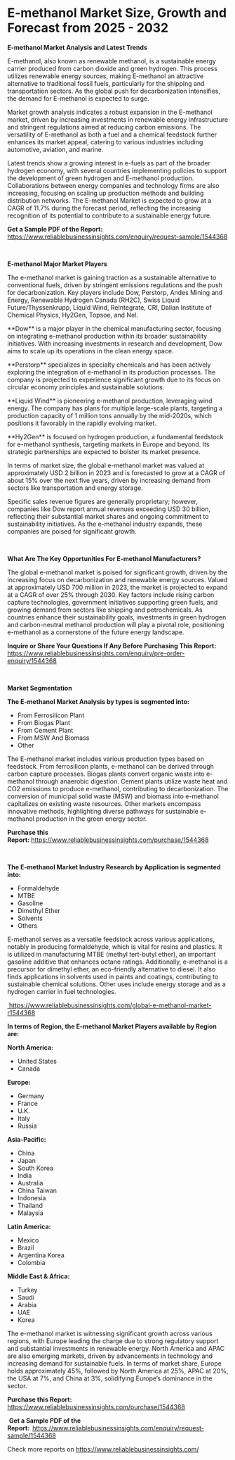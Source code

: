 <p><h1>E-methanol Market Size, Growth and Forecast from 2025 - 2032</h1></p><p><strong>E-methanol Market Analysis and Latest Trends</strong></p>
<p><p>E-methanol, also known as renewable methanol, is a sustainable energy carrier produced from carbon dioxide and green hydrogen. This process utilizes renewable energy sources, making E-methanol an attractive alternative to traditional fossil fuels, particularly for the shipping and transportation sectors. As the global push for decarbonization intensifies, the demand for E-methanol is expected to surge.</p><p>Market growth analysis indicates a robust expansion in the E-methanol market, driven by increasing investments in renewable energy infrastructure and stringent regulations aimed at reducing carbon emissions. The versatility of E-methanol as both a fuel and a chemical feedstock further enhances its market appeal, catering to various industries including automotive, aviation, and marine.</p><p>Latest trends show a growing interest in e-fuels as part of the broader hydrogen economy, with several countries implementing policies to support the development of green hydrogen and E-methanol production. Collaborations between energy companies and technology firms are also increasing, focusing on scaling up production methods and building distribution networks. The E-methanol Market is expected to grow at a CAGR of 11.7% during the forecast period, reflecting the increasing recognition of its potential to contribute to a sustainable energy future.</p></p>
<p><strong>Get a Sample PDF of the Report:&nbsp;</strong> <a href="https://www.reliablebusinessinsights.com/enquiry/request-sample/1544368?utm_campaign=3288&utm_medium=2&utm_source=Github&utm_content=ia&utm_term=02042025&utm_id=e-methanol">https://www.reliablebusinessinsights.com/enquiry/request-sample/1544368</a></p>
<p>&nbsp;</p>
<p><strong>E-methanol Major Market Players</strong></p>
<p><p>The e-methanol market is gaining traction as a sustainable alternative to conventional fuels, driven by stringent emissions regulations and the push for decarbonization. Key players include Dow, Perstorp, Andes Mining and Energy, Renewable Hydrogen Canada (RH2C), Swiss Liquid Future/Thyssenkrupp, Liquid Wind, ReIntegrate, CRI, Dalian Institute of Chemical Physics, Hy2Gen, Topsoe, and Nel.</p><p>**Dow** is a major player in the chemical manufacturing sector, focusing on integrating e-methanol production within its broader sustainability initiatives. With increasing investments in research and development, Dow aims to scale up its operations in the clean energy space.</p><p>**Perstorp** specializes in specialty chemicals and has been actively exploring the integration of e-methanol in its production processes. The company is projected to experience significant growth due to its focus on circular economy principles and sustainable solutions.</p><p>**Liquid Wind** is pioneering e-methanol production, leveraging wind energy. The company has plans for multiple large-scale plants, targeting a production capacity of 1 million tons annually by the mid-2020s, which positions it favorably in the rapidly evolving market.</p><p>**Hy2Gen** is focused on hydrogen production, a fundamental feedstock for e-methanol synthesis, targeting markets in Europe and beyond. Its strategic partnerships are expected to bolster its market presence.</p><p>In terms of market size, the global e-methanol market was valued at approximately USD 2 billion in 2023 and is forecasted to grow at a CAGR of about 15% over the next five years, driven by increasing demand from sectors like transportation and energy storage.</p><p>Specific sales revenue figures are generally proprietary; however, companies like Dow report annual revenues exceeding USD 30 billion, reflecting their substantial market shares and ongoing commitment to sustainability initiatives. As the e-methanol industry expands, these companies are poised for significant growth.</p></p>
<p>&nbsp;</p>
<p><strong>What Are The Key Opportunities For E-methanol Manufacturers?</strong></p>
<p><p>The global e-methanol market is poised for significant growth, driven by the increasing focus on decarbonization and renewable energy sources. Valued at approximately USD 700 million in 2023, the market is projected to expand at a CAGR of over 25% through 2030. Key factors include rising carbon capture technologies, government initiatives supporting green fuels, and growing demand from sectors like shipping and petrochemicals. As countries enhance their sustainability goals, investments in green hydrogen and carbon-neutral methanol production will play a pivotal role, positioning e-methanol as a cornerstone of the future energy landscape.</p></p>
<p><strong>Inquire or Share Your Questions If Any Before Purchasing This Report:</strong> <a href="https://www.reliablebusinessinsights.com/enquiry/pre-order-enquiry/1544368?utm_campaign=3288&utm_medium=2&utm_source=Github&utm_content=ia&utm_term=02042025&utm_id=e-methanol">https://www.reliablebusinessinsights.com/enquiry/pre-order-enquiry/1544368</a></p>
<p>&nbsp;</p>
<p><strong>Market Segmentation</strong></p>
<p><strong>The E-methanol Market Analysis by types is segmented into:</strong></p>
<p><ul><li>From Ferrosilicon Plant</li><li>From Biogas Plant</li><li>From Cement Plant</li><li>From MSW And Biomass</li><li>Other</li></ul></p>
<p><p>The E-methanol market includes various production types based on feedstock. From ferrosilicon plants, e-methanol can be derived through carbon capture processes. Biogas plants convert organic waste into e-methanol through anaerobic digestion. Cement plants utilize waste heat and CO2 emissions to produce e-methanol, contributing to decarbonization. The conversion of municipal solid waste (MSW) and biomass into e-methanol capitalizes on existing waste resources. Other markets encompass innovative methods, highlighting diverse pathways for sustainable e-methanol production in the green energy sector.</p></p>
<p><strong>Purchase this Report:&nbsp;</strong><a href="https://www.reliablebusinessinsights.com/purchase/1544368?utm_campaign=3288&utm_medium=2&utm_source=Github&utm_content=ia&utm_term=02042025&utm_id=e-methanol">https://www.reliablebusinessinsights.com/purchase/1544368</a></p>
<p>&nbsp;</p>
<p><strong>The E-methanol Market Industry Research by Application is segmented into:</strong></p>
<p><ul><li>Formaldehyde</li><li>MTBE</li><li>Gasoline</li><li>Dimethyl Ether</li><li>Solvents</li><li>Others</li></ul></p>
<p><p>E-methanol serves as a versatile feedstock across various applications, notably in producing formaldehyde, which is vital for resins and plastics. It is utilized in manufacturing MTBE (methyl tert-butyl ether), an important gasoline additive that enhances octane ratings. Additionally, e-methanol is a precursor for dimethyl ether, an eco-friendly alternative to diesel. It also finds applications in solvents used in paints and coatings, contributing to sustainable chemical solutions. Other uses include energy storage and as a hydrogen carrier in fuel technologies.</p></p>
<p><a href="https://www.reliablebusinessinsights.com/global-e-methanol-market-r1544368?utm_campaign=3288&utm_medium=2&utm_source=Github&utm_content=ia&utm_term=02042025&utm_id=e-methanol">&nbsp;https://www.reliablebusinessinsights.com/global-e-methanol-market-r1544368</a></p>
<p><strong>In terms of Region, the E-methanol Market Players available by Region are:</strong></p>
<p>
    <p> <strong> North America: </strong>
        <ul>
            <li>United States</li>
            <li>Canada</li>
        </ul>
        </p> 
    <p> <strong> Europe: </strong>
        <ul>
            <li>Germany</li>
            <li>France</li>
            <li>U.K.</li>
            <li>Italy</li>
            <li>Russia</li>
        </ul>
        </p> 
    <p> <strong> Asia-Pacific: </strong>
        <ul>
            <li>China</li>
            <li>Japan</li>
            <li>South Korea</li>
            <li>India</li>
            <li>Australia</li>
            <li>China Taiwan</li>
            <li>Indonesia</li>
            <li>Thailand</li>
            <li>Malaysia</li>
        </ul>
        </p> 
    <p> <strong> Latin America: </strong>
        <ul>
            <li>Mexico</li>
            <li>Brazil</li>
            <li>Argentina Korea</li>
            <li>Colombia</li>
        </ul>
        </p> 
    <p> <strong> Middle East & Africa: </strong>
        <ul>
            <li>Turkey</li>
            <li>Saudi</li>
            <li>Arabia</li>
            <li>UAE</li>
            <li>Korea</li>
        </ul>
    </p>
    </p>
<p><p>The e-methanol market is witnessing significant growth across various regions, with Europe leading the charge due to strong regulatory support and substantial investments in renewable energy. North America and APAC are also emerging markets, driven by advancements in technology and increasing demand for sustainable fuels. In terms of market share, Europe holds approximately 45%, followed by North America at 25%, APAC at 20%, the USA at 7%, and China at 3%, solidifying Europe’s dominance in the sector.</p></p>
<p><strong>Purchase this Report: </strong><a href="https://www.reliablebusinessinsights.com/purchase/1544368?utm_campaign=3288&utm_medium=2&utm_source=Github&utm_content=ia&utm_term=02042025&utm_id=e-methanol">https://www.reliablebusinessinsights.com/purchase/1544368</a></p>
<p>&nbsp;<strong>Get a Sample PDF of the Report:&nbsp;&nbsp;</strong><a href="https://www.reliablebusinessinsights.com/enquiry/request-sample/1544368?utm_campaign=3288&utm_medium=2&utm_source=Github&utm_content=ia&utm_term=02042025&utm_id=e-methanol">https://www.reliablebusinessinsights.com/enquiry/request-sample/1544368</a></p>
<p><strong></strong></p>
<p>Check more reports on <a href="https://www.reliablebusinessinsights.com/?utm_campaign=3288&utm_medium=2&utm_source=Github&utm_content=ia&utm_term=02042025&utm_id=e-methanol">https://www.reliablebusinessinsights.com/</a></p>